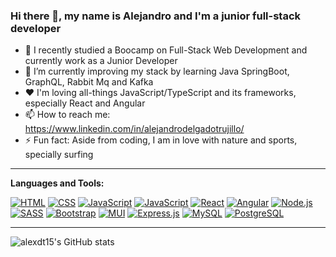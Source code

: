 ### Hi there 👋, my name is Alejandro and I'm a junior full-stack developer 





- 🔭 I recently studied a Boocamp on Full-Stack Web Development and  currently work as a Junior Developer 
- 🌱 I’m currently improving my stack by learning Java SpringBoot, GraphQL, Rabbit Mq and Kafka
- ❤️ I'm loving all-things JavaScript/TypeScript and its frameworks, especially React and Angular
- 📫 How to reach me: https://www.linkedin.com/in/alejandrodelgadotrujillo/
- ⚡ Fun fact: Aside from coding, I am in love with nature and sports, specially surfing 

---


**Languages and Tools:**  


 <a href="#"><img alt="HTML" src="https://img.shields.io/badge/HTML-E34F26.svg?logo=html5&logoColor=white"></a>
<a href="#"><img alt="CSS" src="https://img.shields.io/badge/CSS-1572B6.svg?logo=css3&logoColor=white"></a>
<a href="#"><img alt="JavaScript" src="https://img.shields.io/badge/-TypeScript-3178C6?logo=typescript&logoColor=white"></a>
<a href="#"><img alt="JavaScript" src="https://img.shields.io/badge/JavaScript-F7DF1E.svg?logo=javascript&logoColor=black"></a>
<a href="#"><img alt="React" src="https://img.shields.io/badge/React-20232a.svg?logo=react&logoColor=%2361DAFB"></a>
<a href="#"><img alt="Angular" src="https://img.shields.io/badge/-Angular-DD0031?logo=angular"></a>
<a href="#"><img alt="Node.js" src="https://img.shields.io/badge/Node.js-43853D.svg?logo=node.js&logoColor=white"></a>  
<a href="#"><img alt="SASS" src="https://img.shields.io/badge/Sass-hotpink.svg?logo=SASS&logoColor=white"></a>
<a href="#"><img alt="Bootstrap" src="https://img.shields.io/badge/Bootstrap-7952B3.svg?logo=bootstrap&logoColor=white"></a>
<a href="#"><img alt="MUI" src="https://img.shields.io/badge/Material_UI-007FFF.svg?logo=mui&logoColor=white"></a>
<a href="#"><img alt="Express.js" src="https://img.shields.io/badge/Express.js-404d59.svg?logo=express&logoColor=white"></a>
 <a href="#"><img alt="MySQL" src="https://img.shields.io/badge/MySQL-00f.svg?logo=mysql&logoColor=white"></a>
<a href="#"><img alt="PostgreSQL" src ="https://img.shields.io/badge/PostgreSQL-316192.svg?logo=postgresql&logoColor=white"></a>

---


![alexdt15's GitHub stats](https://github-readme-stats.vercel.app/api?username=alexdt15&show_icons=true&theme=dark)

